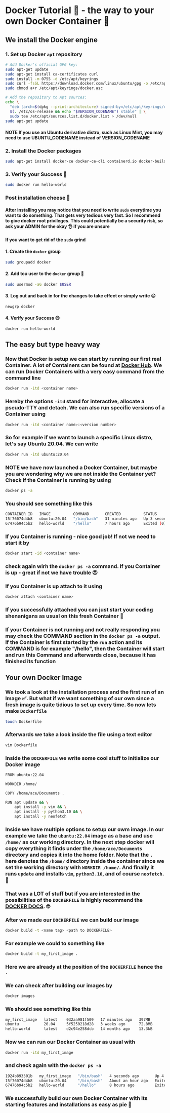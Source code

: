# Docker Tutorial :whale: - the way to your own Docker Container :partying_face:

## We install the Docker engine

### 1. Set up Docker `apt` repository

```bash
# Add Docker's official GPG key:
sudo apt-get update
sudo apt-get install ca-certificates curl
sudo install -m 0755 -d /etc/apt/keyrings
sudo curl -fsSL https://download.docker.com/linux/ubuntu/gpg -o /etc/apt/keyrings/docker.asc
sudo chmod a+r /etc/apt/keyrings/docker.asc

# Add the repository to Apt sources:
echo \
  "deb [arch=$(dpkg --print-architecture) signed-by=/etc/apt/keyrings/docker.asc] https://download.docker.com/linux/ubuntu \
  $(. /etc/os-release && echo "$VERSION_CODENAME") stable" | \
  sudo tee /etc/apt/sources.list.d/docker.list > /dev/null
sudo apt-get update
```

#### **NOTE** If you use an Ubuntu derivative distro, such as Linux Mint, you may need to use **UBUNTU_CODENAME** instead of **VERSION_CODENAME**

### 2. Install the Docker packages

```bash
sudo apt-get install docker-ce docker-ce-cli containerd.io docker-buildx-plugin docker-compose-plugin
```

### 3. Verify your Success :100:

```bash
sudo docker run hello-world
```

### Post installation cheese :cheese:

#### After installing you may notice that you need to write `sudo` everytime you want to do something. That gets very tedious very fast. So I recommend to give docker root privileges. This could potentially be a **security risk**, so ask your **ADMIN** for the okay :ok_hand: if you are unsure

#### If you want to get rid of the `sudo` grind 

#### 1. Create the `docker` group

```bash
sudo groupadd docker
```

#### 2. Add tou user to the `docker` group :pinched_fingers:

```bash
sudo usermod -aG docker $USER
```

#### 3. Log out and back in for the changes to take effect or simply write :wink:

```bash
newgrp docker
```

#### 4. Verify your Success :heart_eyes:

```bash
docker run hello-world
```

## The easy but type heavy way

### Now that Docker is setup we can start by running our first real Container. A lot of Containers can be found at [Docker Hub](https://hub.docker.com/). We can run Docker Containers with a very easy command from the command line

```bash
docker run -itd <container name>
```

### Hereby the options `-itd` stand for **interactive, allocate a pseudo-TTY** and **detach**. We can also run specific versions of a Container using

```bash
docker run -itd <container name>:<version number>
```

### So for example if we want to launch a specific Linux distro, let's say Ubuntu 20.04. We can write

```bash
docker run -itd ubuntu:20.04
```

### **NOTE** we have now launched a Docker Container, but maybe you are wondering why we are not inside the Container yet? Check if the Container is running by using

```bash
docker ps -a
```

### You should see something like this

```bash
CONTAINER ID   IMAGE          COMMAND       CREATED          STATUS                   PORTS     NAMES
15f76074d4b8   ubuntu:20.04   "/bin/bash"   31 minutes ago   Up 3 seconds                       serene_bohr
67476b94c5b2   hello-world    "/hello"      7 hours ago      Exited (0) 7 hours ago             angry_banach
```

### If you Container is running - nice good job! If not we need to start it by

```bash
docker start -id <container name>
```

### check again wirh the `docker ps -a` command. If you Container is up - great if not we have trouble :angry:

### If you Container is up attach to it using

```bash
docker attach <container name>
```

### If you successfully attached you can just start your coding shenanigans as usual on this fresh Container :peach:

### If your Container is not running and not really responding you may check the **COMMAND** section in the `docker ps -a` output. If the Container is first started by the `run` action and its **COMMAND** is for example "/hello", then the Container will start and run this Command and afterwards close, because it has finished its function

## Your own Docker Image

### We took a look at the installation process and the first run of an Image :white_check_mark:. But what if we want something of our own since a fresh image is quite tidious to set up every time. So now lets make `Dockerfile`

```bash
touch Dockerfile
```

### Afterwards we take a look inside the file using a text editor 

```bash
vim Dockerfile
```

### Inside the `DOCKERFILE` we write some cool stuff to initialize our Docker image

```bash
FROM ubuntu:22.04

WORKDIR /home/

COPY /home/ace/Documents .

RUN apt update && \
    apt install -y vim && \
    apt install -y python3.10 && \
    apt install -y neofetch 
```

### Inside we have multiple options to setup our owm image. In our example we take the `ubuntu:22.04` image as a base and use `/home/` as our working directory. In the next step docker will copy everything it finds under the `/home/ace/Documents` directory and copies it into the home folder. Note that the `.` here denotes the `/home/` directory inside the container since we set the working directory with `WORKDIR /home/`. And finally it runs `update` and installs `vim`, `python3.10`, and of course `neofetch`. :hot_face:

### That was a **LOT** of stuff but if you are interested in the possibilities of the `DOCKERFILE` is highly recommend the [DOCKER DOCS](https://docs.docker.com/reference/dockerfile/). :nerd_face:

### After we made our `DOCKERFILE` we can build our image

```bash
docker build -t <name tag> <path to DOCKERFILE>
```

### For example we could to something like 

```bash
docker build -t my_first_image .
```

### Here we are already at the position of the `DOCKERFILE` hence the `.`

### We can check after building our images by

```bash
docker images
```

### We should see something like this

```bash
my_first_image   latest    032aa981f509   17 minutes ago   397MB
ubuntu           20.04     5f5250218d28   3 weeks ago      72.8MB
hello-world      latest    d2c94e258dcb   14 months ago    13.3kB
```

### Now we can run our Docker Container as usual with

```bash
docker run -itd my_first_image
```

### and check again with the `docker ps -a`

```bash
1924b893301b   my_first_image   "/bin/bash"   4 seconds ago       Up 4 seconds                          reverent_wozniak
15f76074d4b8   ubuntu:20.04     "/bin/bash"   About an hour ago   Exited (0) 38 minutes ago             serene_bohr
67476b94c5b2   hello-world      "/hello"      8 hours ago         Exited (0) 33 minutes ago             angry_banach
```

### We successfully build our own Docker Container with its starting features and installations as easy as pie :pie:
